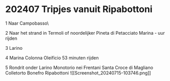 # 202407 Tripjes vanuit Ripabottoni
1 Naar Campobasso\

2 Naar het strand in Termoli of noordelijker
Pineta di Petacciato Marina - uur rijden

3 Larino

4 Marina Colonna Oleificio
53 minuten rijden

5 Rondrit onder Larino
Monotorio nei Frentani
Santa Croce di Magliano
Colletorto
Bonefro
Ripabottoni
![[Screenshot_20240715-103746.png]]
